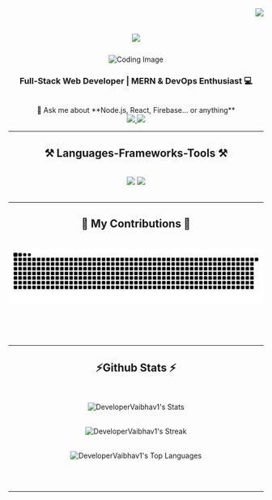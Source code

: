 <img align="right" src="https://visitor-badge.laobi.icu/badge?page_id=salesp07.salesp07" />

<h1 align="center">
    <img src="https://readme-typing-svg.herokuapp.com/?font=Righteous&size=35&center=true&vCenter=true&width=500&height=70&duration=4000&lines=Hi+👋🏻;+I'm+Vaibhav+Sarkar" />
</h1>

<div align="center">
    <img src="https://iili.io/3vdmRx1.gif" alt="Coding Image" width="400" />
</div>

<h3 align="center">Full-Stack Web Developer | MERN & DevOps Enthusiast 💻</h3>

<br/>

<div align="center">
💬 Ask me about **Node.js, React, Firebase... or anything**
 </div>
 
<div align="center"> 
  <a href="mailto:sarkarvaibhav20@gmail.com">
    <img src="https://img.shields.io/badge/Gmail-333333?style=for-the-badge&logo=gmail&logoColor=red" />
  </a>
 <a href="https://linkedin.com/in/vaibhav-sarkar-87181027b" target="_blank">
    <img src="https://img.shields.io/badge/LinkedIn-0077B5?style=for-the-badge&logo=linkedin&logoColor=white" target="_blank" />
  </a>
</div>

 <hr/>
 
<h2 align="center">⚒️ Languages-Frameworks-Tools ⚒️</h2>
<br/>
<div align="center">
    <img src="https://skillicons.dev/icons?i=react,bootstrap,mui,html,css,vscode,github,figma,tailwind,git,r" />
    <img src="https://skillicons.dev/icons?i=nodejs,python,javascript,typescript,express,firebase,mongodb,c,java,nextjs,mysql,flask" /><br>
</div>

<br/>
<hr/>

<div align="center">
  <h2>🐍 My Contributions 🐍</h2>
  <br>
  <img alt="snake eating my contributions" src="https://raw.githubusercontent.com/DeveloperVaibhav1/DeveloperVaibhav1/refs/heads/output/github-snake.svg" />
  
  <br/><br/><br/>
</div>

<hr/>

<h2 align="center">⚡Github Stats ⚡</h2>
<br>

<div align="center">

  <img 
    src="https://github-readme-stats.vercel.app/api?username=DeveloperVaibhav1&theme=tokyonight&show_icons=true&hide_border=true&count_private=true" 
    alt="DeveloperVaibhav1's Stats" 
    width="500" height="250" />
  <br><br>
  
  <img 
    src="https://github-readme-streak-stats.herokuapp.com/?user=DeveloperVaibhav1&theme=tokyonight&hide_border=true" 
    alt="DeveloperVaibhav1's Streak" 
    width="500" height="250" />
  <br><br>
  
  <img 
    src="https://github-readme-stats.vercel.app/api/top-langs/?username=DeveloperVaibhav1&theme=tokyonight&show_icons=true&hide_border=true&layout=compact" 
    alt="DeveloperVaibhav1's Top Languages" 
    width="500" height="250" />

</div>



<br><br>
</div>

<hr/>
